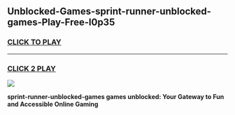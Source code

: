 
## Unblocked-Games-sprint-runner-unblocked-games-Play-Free-l0p35
<h3>
<a href="https://premium76.site?title=sprint-runner-unblocked-games&ref=17A">CLICK TO PLAY</a></h3>
<hr>

<h3>
<a href="https://premium76.site?title=sprint-runner-unblocked-games&ref=17A">CLICK 2 PLAY</a>
  
</h3>

<a href="https://premium76.site?title=sprint-runner-unblocked-games&ref=17A"><img src="https://clearcache.store/games.png"></a>


**sprint-runner-unblocked-games games unblocked: Your Gateway to Fun and Accessible Online Gaming**
